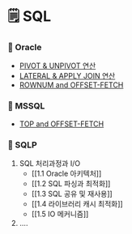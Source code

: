 # 🗒️ SQL

### 🧷 Oracle
- [PIVOT & UNPIVOT 연산](Oracle/PIVOT_UNPIVOT.md)
- [LATERAL & APPLY JOIN 연산](Oracle/LATERAL_APPLY.md)
- [ROWNUM and OFFSET-FETCH](Oracle/ROWNUM_OFFSET_FETCH.md.md)

### 🧷 MSSQL
- [TOP and OFFSET-FETCH](MSSQL/TOP_OFFSET_FETCH.md)

### 🧷 SQLP
1. SQL 처리과정과 I/O
	- [[1.1 Oracle 아키텍처]]
	- [[1.2 SQL 파싱과 최적화]]
	- [[1.3 SQL 공유 및 재사용]]
	- [[1.4 라이브러리 캐시 최적화]]
	- [[1.5 IO 메커니즘]]
2. ....
